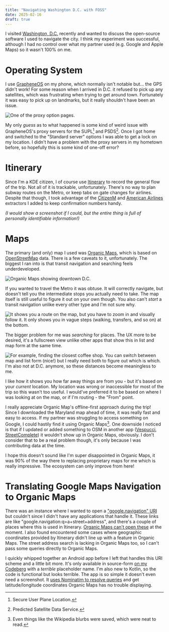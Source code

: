 ```yaml
---
title: "Navigating Washington D.C. with FOSS"
date: 2025-02-16
draft: true
---
```


I visited [Washington, D.C.](https://en.wikipedia.org/wiki/Washington,_D.C.) recently and wanted to discuss the open-source software I used to navigate the city. I think my experiment was successful, although I had no control over what my partner used (e.g. Google and Apple Maps) so it wasn't 100% on me.

# Operating System

I use [GrapheneOS](https://grapheneos.org/) on my phone, which normally isn't notable but... the GPS didn't work! For some reason when I arrived in D.C. it refused to pick up any satellites, which was frustrating when trying to get around town. Fortunately it was easy to pick up on landmarks, but it really shouldn't have been an issue.

![One of the proxy option pages.](proxy.webp)

My only _guess_ as to what happened is some kind of weird issue with GrapheneOS's proxy servers for the SUPL[^1] and PSDS[^2]. Once I got home and switched to the "Standard server" options I was able to get a lock on my location. I didn't have a problem with the proxy servers in my hometown before, so hopefully this is some kind of one-off error?

# Itinerary

Since I'm a KDE citizen, I of course use [Itinerary](https://apps.kde.org/itinerary) to record the general flow of the trip. Not all of it is trackable, unfortunately. There's no way to plan subway routes on the Metro, or keep tabs on gate changes for airlines. Despite that though, I took advantage of the [CitizenM](https://invent.kde.org/pim/kitinerary/-/merge_requests/162) and [American Airlines](https://invent.kde.org/pim/kitinerary/-/merge_requests/150) extractors I added to keep confirmation numbers handy.

_(I would show a screenshot if I could, but the entire thing is full of personally identifiable information!)_

# Maps

The primary (and only) map I used was [Organic Maps](https://organicmaps.app/), which is based on [OpenStreetMap](https://www.openstreetmap.org/about) data. There is a few caveats to it, unfortunately. The biggest I ran into is that transit navigation and searching feels underdeveloped.

![Organic Maps showing downtown D.C.](maps.webp)

If you wanted to travel the Metro it was obtuse. It will correctly navigate, but doesn't tell you the intermediate stops you actually need to take. The map itself is still useful to figure it out on your own though. You also can't _start_ a transit navigation unlike every other type and I'm not sure why.

![It shows you a route on the map, but you have to zoom in and visually follow it. It only shows you in vague steps (walking, transfers, and so on) at the bottom.](transit.webp)

The bigger problem for me was _searching_ for places. The UX more to be desired, it's a fullscreen view unlike other apps that show this in list and map form at the same time.

![For example, finding the closest coffee shop. You can switch between map and list form (nice!) but I really need both to figure out which is which. I'm also not at D.C. anymore, so these distances become meaningless to me.](searching.webp)

I like how it shows you how far away things are from you - but it's based on your _current_ location. My location was wrong or inaccessible for most of the trip so this wasn't too useful. I would've preferred it to be based on where I was looking at on the map, or if I'm routing - the "From" point.

I really appreciate Organic Map's offline-first approach during the trip! Since I downloaded the Maryland map ahead of time, it was really fast and easy to access. If my partner was struggling to access something on Google, I could hastily find it using Organic Maps[^3]. One downside I noticed is that if I updated or added something to OSM in another app ([Vespucci](http://vespucci.io/), [StreetComplete](https://streetcomplete.app/)) it wouldn't show up in Organic Maps, obviously. I don't consider that to be a real problem though, it's only because I was contributing data at the time.

I hope this doesn't sound like I'm super disappointed in Organic Maps, it was 90% of the way there to replacing proprietary maps for me which is really impressive. The ecosystem can only improve from here!

# Translating Google Maps Navigation to Organic Maps

There was an instance where I wanted to open a ["google.navigation" URI](https://developers.google.com/maps/documentation/urls/android-intents) but couldn't since I didn't have any applications that handle it. These links are like "google.navigation:q=a+street+address", and there's a couple of places where this is used in Itinerary. [Organic Maps can't open these](https://github.com/organicmaps/organicmaps/issues/475) at the moment. I also found encountered some cases where geographic coordinates provided by Itinerary didn't line up with a feature in Organic Maps. The street address search is lacking in Organic Maps too, so I can't pass some queries directly to Organic Maps.

I quickly whipped together an Android app before I left that handles this URI scheme and a little bit more. It's only available in source-form [on my Codeberg](https://codeberg.org/redstrate/Navigator) with a _terrible_ placeholder name. I'm also new to Kotlin, so the code is functional but looks terrible. The app is so simple it doesn't even need a screenshot. It [uses Nominatim to resolve queries](https://nominatim.openstreetmap.org/ui/about.html) and get latitude/longitude coordinates Organic Maps has no trouble displaying.

[^1]: Secure User Plane Location.
[^2]: Predicted Satellite Data Service.
[^3]: Even things like the Wikipedia blurbs were saved, which were neat to read.
